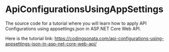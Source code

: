 # ApiConfigurationsUsingAppSettings
The source code for a tutorial where you will learn how to apply API Configurations using appsettings.json in ASP.NET Core Web API.

Here is the tutorial link:
https://codingsonata.com/api-configurations-using-appsettings-json-in-asp-net-core-web-api/
